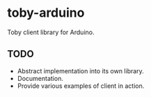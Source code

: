 # toby-arduino
Toby client library for Arduino.


## TODO

- Abstract implementation into its own library.
- Documentation.
- Provide various examples of client in action.

